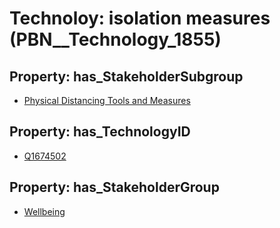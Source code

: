 # Technoloy: __isolation measures__ (PBN__Technology_1855)

## Property: has_StakeholderSubgroup

* [Physical Distancing Tools and Measures](PBN__TechSubgroup_70)

## Property: has_TechnologyID

* [Q1674502](Q1674502)

## Property: has_StakeholderGroup

* [Wellbeing](PBN__TechGroup_2)

